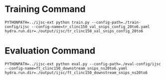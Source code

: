 # Training Command

```PYTHONPATH=../ijsc-ext python train.py --config-path=./train-config/ijsc --config-name=tr_clinc150_val_snips_config_20to6.yaml hydra.run.dir=./output/ijsc/tr_clinc150_val_snips_config_20to6```

# Evaluation Command
```PYTHONPATH=../ijsc-ext python eval.py --config-path=./eval-config/ijsc --config-name=ft_clinc150_downstream_snips_ns20to6.yaml hydra.run.dir=./output/ijsc/ft_clinc150_downstream_snips_ns20to6```
